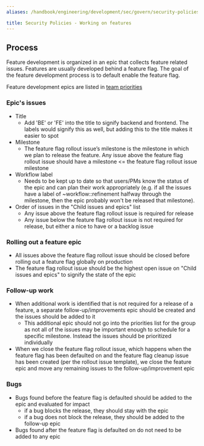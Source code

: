 ```yaml
---
aliases: /handbook/engineering/development/sec/govern/security-policies/feature_process.html

title: Security Policies - Working on features
---
```


## Process

Feature development is organized in an epic that collects feature related issues. Features are usually developed behind a feature flag. The goal of the feature development process is to default enable the feature flag.

Feature development epics are listed in [team priorities](https://about.gitlab.com/direction/govern/security_policies/#priorities)

### Epic's issues

- Title
  - Add 'BE' or 'FE' into the title to signify backend and frontend. The labels would signify this as well, but adding this to the title makes it easier to spot
- Milestone
  - The feature flag rollout issue’s milestone is the milestone in which we plan to release the feature. Any issue above the feature flag rollout issue should have a milestone <= the feature flag rollout issue milestone
- Workflow label
  - Needs to be kept up to date so that users/PMs know the status of the epic and can plan their work appropriately (e.g. if all the issues have a label of ~workflow::refinement halfway through the milestone, then the epic probably won't be released that milestone).
- Order of issues in the "Child issues and epics" list
  - Any issue above the feature flag rollout issue is required for release
  - Any issue below the feature flag rollout issue is not required for release, but either a nice to have or a backlog issue

### Rolling out a feature epic

- All issues above the feature flag rollout issue should be closed before rolling out a feature flag globally on production
- The feature flag rollout issue should be the highest open issue on "Child issues and epics" to signify the state of the epic

### Follow-up work

- When additional work is identified that is not required for a release of a feature, a separate follow-up/improvements epic should be created and the issues should be added to it
  - This additional epic should not go into the priorities list for the group as not all of the issues may be important enough to schedule for a specific milestone. Instead the issues should be prioritized individually
- When we close the feature flag rollout issue, which happens when the feature flag has been defaulted on and the feature flag cleanup issue has been created (per the rollout issue template), we close the feature epic and move any remaining issues to the follow-up/improvement epic

### Bugs

- Bugs found before the feature flag is defaulted should be added to the epic and evaluated for impact
  - if a bug blocks the release, they should stay with the epic
  - if a bug does not block the release, they should be added to the follow-up epic
- Bugs found after the feature flag is defaulted on do not need to be added to any epic
